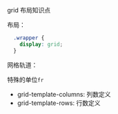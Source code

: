 grid 布局知识点



布局：

```css
  .wrapper {
    display: grid;
  }
```


网格轨道：

特殊的单位`fr`

+ grid-template-columns: 列数定义
+ grid-template-rows:   行数定义


